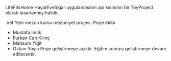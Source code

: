 LifeFitsHome
HayatEveSığar uygulamasının api kısmının bir ToyProject olarak tasarlanmış halidir.

.net Yeni mezun kursu mezuniyet projesi.
Proje ekibi
- Mustafa İncik
- Furkan Can Kılınç
- Mahsum Yiğit
- Özkan Yaşın
Proje geliştirmeye açıktır. 
Eğitim sonrası geliştirmeye devam edilecektir.
